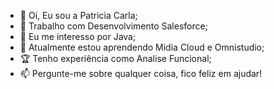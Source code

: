 - 👋 Oi, Eu sou a Patricia Carla;
- 💼 Trabalho com Desenvolvimento Salesforce;
- 👀 Eu me interesso por Java;
- 🌱 Atualmente estou aprendendo Midia Cloud e Omnistudio;
- 🏆 Tenho experiência como Analise Funcional;
- 📫 Pergunte-me sobre qualquer coisa, fico feliz em ajudar!
